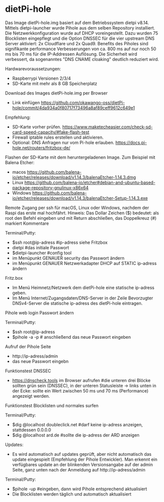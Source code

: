 # dietPi-hole

Das Image dietPi-hole.img basiert auf dem Betriebssystem dietpi v8.14. Mittels dietpi-launcher wurde Pihole aus dem selben Repository installiert. Die Netzwerkkonfiguration wurde auf DHCP voreingestellt. Dazu wurden 75 Blocklisten eingepflegt und die Option DNSSEC für die vier upstream DNS Server aktiviert: 2x Cloudflare und 2x Quad9. Benefits des Piholes sind signifikante performance Verbesserungen von ca. 800 ms auf nur noch 50 ms bis 70 ms für die IP-Addressen Auflösung. Die Sicherheit wird verbessert, da sogenanntes "DNS CNAME cloaking" deutlich reduziert wird.

Hardwarevoraussetzungen: 
  - Raspberrypi Versionen 2/3/4
  - SD-Karte mit mehr als 8 GB Speicherplatz

Download des Images dietPi-hole.img per Browser
  - Link einfügen https://github.com/okawango-oss/dietPi-hole/commit/4da934a0f80717f73496a8af89ceff9612c649e1

Empfehlung:
  - SD-Karte vorher prüfen. https://www.maketecheasier.com/check-sd-card-speed-capacity/#fake-flash-test
  - Firewall iptable rules erstellen und aktivieren.
  - Optional: DNS Anfragen nur vom Pi-hole erlauben. https://docs.pi-hole.net/routers/fritzbox-de/

Flashen der SD-Karte mit dem heruntergeladenen Image.
Zum Beispiel mit Balena Etcher:
  - macos https://github.com/balena-io/etcher/releases/download/v1.14.3/balenaEtcher-1.14.3.dmg
  - Linux https://github.com/balena-io/etcher#debian-and-ubuntu-based-package-repository-gnulinux-x86x64
  - Windows https://github.com/balena-io/etcher/releases/download/v1.14.3/balenaEtcher-Setup-1.14.3.exe

Remote Zugang per ssh für macOS, Linux oder Windows, nachdem der Raspi das erste mal hochfährt. 
Hinweis: Das Dollar Zeichen ($) bedeutet: als root den Befehl eingeben und mit Return abschließen, das
         Doppelkreuz (#) markiert Kommentare 

  Terminal/Putty:
  - $ssh root@ip-adress #ip-adress siehe Fritzbox
  - dietpi #das initiale Passwort
  - $dietpi-launcher #config tool
  - im Menüpunkt GENAUER security das Passwort ändern
  - im Menüpunkt GENAUER Netzwerkadapter DHCP auf STATIC ip-adress ändern

Fritz.box

  - Im Menü Heimnetz/Netzwerk dem dietPi-hole eine statische ip-adress geben.
  - Im Menü Internet/Zugangsdaten/DNS-Server in der Zeile Bevorzugter DNSv4-Server die statische ip-adress des dietPi-hole eintragen.

Pihole web login Passwort ändern

  Terminal/Putty:
  - $ssh root@ip-adress
  - $pihole -a -p # anschließend das neue Passwort eingeben

Aufruf der Pihole Seite
  - http://ip-adress/admin
  - das neue Passwort eingebn 

Funktionstest DNSSEC
  
  - https://dnscheck.tools im Browser aufrufen #die unteren drei Blöcke sollten grün sein (DNSSEC), in der unteren Statusleiste -> links unten in der Ecke: sollte ein Wert zwischen 50 ms und 70 ms (Performance) angezeigt werden.

Funktionstest Blocklisten und normales surfen

   Terminal/Putty:
  - $dig @localhost doubleclick.net #darf keine ip-adress anzeigen, stattdessen 0.0.0.0
  - $dig @localhost ard.de #sollte die ip-adress der ARD anzeigen

Updates:
  - Es wird automatisch auf updates geprüft, aber nicht automatisch das update eingespielt (Empfehlung der Pihole Entwickler). Man erkennt ein verfügbares update an der blinkenden Versionsangabe auf der admin Seite, ganz unten nach der Anmeldung auf http://ip-adress/admin 

  Terminal/Putty:
  - $pihole -up #eingeben, dann wird Pihole entsprechend aktualisiert
  - Die Blocklisten werden täglich und automatisch aktualisiert
